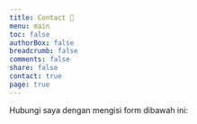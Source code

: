 ```yaml
---
title: Contact 📨️
menu: main
toc: false
authorBox: false
breadcrumb: false
comments: false
share: false
contact: true
page: true
---
```


Hubungi saya dengan mengisi form dibawah ini:<br>

